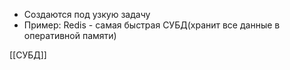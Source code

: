 - Создаются под узкую задачу
- Пример: Redis - самая быстрая СУБД(хранит все данные в оперативной памяти)

[[СУБД]]